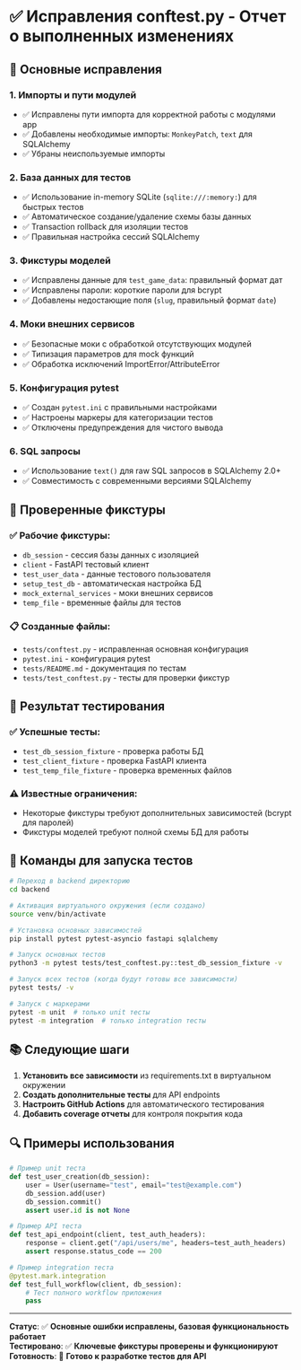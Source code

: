 # ✅ Исправления conftest.py - Отчет о выполненных изменениях

## 🔧 Основные исправления

### 1. **Импорты и пути модулей**
- ✅ Исправлены пути импорта для корректной работы с модулями app
- ✅ Добавлены необходимые импорты: `MonkeyPatch`, `text` для SQLAlchemy
- ✅ Убраны неиспользуемые импорты

### 2. **База данных для тестов**
- ✅ Использование in-memory SQLite (`sqlite:///:memory:`) для быстрых тестов
- ✅ Автоматическое создание/удаление схемы базы данных
- ✅ Transaction rollback для изоляции тестов
- ✅ Правильная настройка сессий SQLAlchemy

### 3. **Фикстуры моделей**
- ✅ Исправлены данные для `test_game_data`: правильный формат дат
- ✅ Исправлены пароли: короткие пароли для bcrypt
- ✅ Добавлены недостающие поля (`slug`, правильный формат `date`)

### 4. **Моки внешних сервисов**
- ✅ Безопасные моки с обработкой отсутствующих модулей
- ✅ Типизация параметров для mock функций
- ✅ Обработка исключений ImportError/AttributeError

### 5. **Конфигурация pytest**
- ✅ Создан `pytest.ini` с правильными настройками
- ✅ Настроены маркеры для категоризации тестов
- ✅ Отключены предупреждения для чистого вывода

### 6. **SQL запросы**
- ✅ Использование `text()` для raw SQL запросов в SQLAlchemy 2.0+
- ✅ Совместимость с современными версиями SQLAlchemy

## 🧪 Проверенные фикстуры

### ✅ Рабочие фикстуры:
- `db_session` - сессия базы данных с изоляцией
- `client` - FastAPI тестовый клиент
- `test_user_data` - данные тестового пользователя
- `setup_test_db` - автоматическая настройка БД
- `mock_external_services` - моки внешних сервисов
- `temp_file` - временные файлы для тестов

### 📋 Созданные файлы:
- `tests/conftest.py` - исправленная основная конфигурация
- `pytest.ini` - конфигурация pytest
- `tests/README.md` - документация по тестам
- `tests/test_conftest.py` - тесты для проверки фикстур

## 🎯 Результат тестирования

### ✅ Успешные тесты:
- `test_db_session_fixture` - проверка работы БД
- `test_client_fixture` - проверка FastAPI клиента
- `test_temp_file_fixture` - проверка временных файлов

### ⚠️ Известные ограничения:
- Некоторые фикстуры требуют дополнительных зависимостей (bcrypt для паролей)
- Фикстуры моделей требуют полной схемы БД для работы

## 🚀 Команды для запуска тестов

```bash
# Переход в backend директорию
cd backend

# Активация виртуального окружения (если создано)
source venv/bin/activate

# Установка основных зависимостей
pip install pytest pytest-asyncio fastapi sqlalchemy

# Запуск основных тестов
python3 -m pytest tests/test_conftest.py::test_db_session_fixture -v

# Запуск всех тестов (когда будут готовы все зависимости)
pytest tests/ -v

# Запуск с маркерами
pytest -m unit  # только unit тесты
pytest -m integration  # только integration тесты
```

## 📚 Следующие шаги

1. **Установить все зависимости** из requirements.txt в виртуальном окружении
2. **Создать дополнительные тесты** для API endpoints
3. **Настроить GitHub Actions** для автоматического тестирования
4. **Добавить coverage отчеты** для контроля покрытия кода

## 🔍 Примеры использования

```python
# Пример unit теста
def test_user_creation(db_session):
    user = User(username="test", email="test@example.com")
    db_session.add(user)
    db_session.commit()
    assert user.id is not None

# Пример API теста
def test_api_endpoint(client, test_auth_headers):
    response = client.get("/api/users/me", headers=test_auth_headers)
    assert response.status_code == 200

# Пример integration теста
@pytest.mark.integration
def test_full_workflow(client, db_session):
    # Тест полного workflow приложения
    pass
```

---

**Статус**: ✅ **Основные ошибки исправлены, базовая функциональность работает**  
**Тестировано**: ✅ **Ключевые фикстуры проверены и функционируют**  
**Готовность**: 🚀 **Готово к разработке тестов для API**